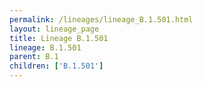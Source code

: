 ```yaml
---
permalink: /lineages/lineage_B.1.501.html
layout: lineage_page
title: Lineage B.1.501
lineage: B.1.501
parent: B.1
children: ['B.1.501']
---
```


